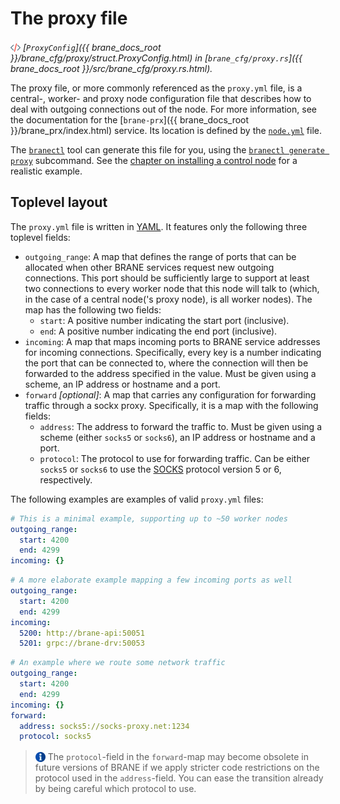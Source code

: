 # The proxy file
_<img src="../../assets/img/source.png" alt="source" width="16" style="margin-top: 3px; margin-bottom: -3px;"/> [`ProxyConfig`]({{  brane_docs_root }}/brane_cfg/proxy/struct.ProxyConfig.html) in [`brane_cfg/proxy.rs`]({{  brane_docs_root }}/src/brane_cfg/proxy.rs.html)._

The proxy file, or more commonly referenced as the `proxy.yml` file, is a central-, worker- and proxy node configuration file that describes how to deal with outgoing connections out of the node. For more information, see the documentation for the [`brane-prx`]({{  brane_docs_root }}/brane_prx/index.html) service. Its location is defined by the [`node.yml`](./node.md) file.

The [`branectl`](TODO) tool can generate this file for you, using the [`branectl generate proxy`](TODO) subcommand. See the [chapter on installing a control node](../../system-admins/installation/control-node.md) for a realistic example.


## Toplevel layout

The `proxy.yml` file is written in [YAML](https://yaml.org). It features only the following three toplevel fields:
- `outgoing_range`: A map that defines the range of ports that can be allocated when other BRANE services request new outgoing connections. This port should be sufficiently large to support at least two connections to every worker node that this node will talk to (which, in the case of a central node('s proxy node), is all worker nodes). The map has the following two fields:
  - `start`: A positive number indicating the start port (inclusive).
  - `end`: A positive number indicating the end port (inclusive).
- `incoming`: A map that maps incoming ports to BRANE service addresses for incoming connections. Specifically, every key is a number indicating the port that can be connected to, where the connection will then be forwarded to the address specified in the value. Must be given using a scheme, an IP address or hostname and a port.
- `forward` _\[optional\]_: A map that carries any configuration for forwarding traffic through a sockx proxy. Specifically, it is a map with the following fields:
  - `address`: The address to forward the traffic to. Must be given using a scheme (either `socks5` or `socks6`), an IP address or hostname and a port.
  - `protocol`: The protocol to use for forwarding traffic. Can be either `socks5` or `socks6` to use the [SOCKS](https://en.wikipedia.org/wiki/SOCKS) protocol version 5 or 6, respectively.

The following examples are examples of valid `proxy.yml` files:
```yaml
# This is a minimal example, supporting up to ~50 worker nodes
outgoing_range:
  start: 4200
  end: 4299
incoming: {}
```
```yaml
# A more elaborate example mapping a few incoming ports as well
outgoing_range:
  start: 4200
  end: 4299
incoming:
  5200: http://brane-api:50051
  5201: grpc://brane-drv:50053
```
```yaml
# An example where we route some network traffic
outgoing_range:
  start: 4200
  end: 4299
incoming: {}
forward:
  address: socks5://socks-proxy.net:1234
  protocol: socks5
```

> <img src="../../assets/img/info.png" alt="info" width="16" style="margin-top: 3px; margin-bottom: -3px;"/> The `protocol`-field in the `forward`-map may become obsolete in future versions of BRANE if we apply stricter code restrictions on the protocol used in the `address`-field. You can ease the transition already by being careful which protocol to use.
